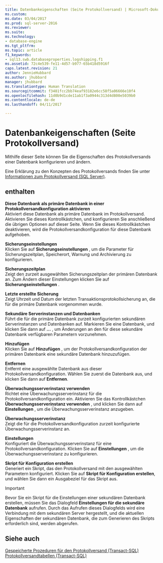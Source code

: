 ```yaml
---
title: Datenbankeigenschaften (Seite Protokollversand) | Microsoft-Dokumentation
ms.custom: 
ms.date: 03/04/2017
ms.prod: sql-server-2016
ms.reviewer: 
ms.suite: 
ms.technology:
- database-engine
ms.tgt_pltfrm: 
ms.topic: article
f1_keywords:
- sql13.swb.databaseproperties.logshipping.f1
ms.assetid: 72c4e539-fe11-4d57-b977-65b418d5916f
caps.latest.revision: 21
author: JennieHubbard
ms.author: jhubbard
manager: jhubbard
ms.translationtype: Human Translation
ms.sourcegitcommit: f3481fcc2bb74eaf93182e6cc58f5a06666e10f4
ms.openlocfilehash: 11d0b9d1cde11ab1f3a0944c313d4d800e5039b0
ms.contentlocale: de-de
ms.lasthandoff: 04/11/2017

---
```

# <a name="database-properties-transaction-log-shipping-page"></a>Datenbankeigenschaften (Seite Protokollversand)
  Mithilfe dieser Seite können Sie die Eigenschaften des Protokollversands einer Datenbank konfigurieren und ändern.  
  
 Eine Erklärung zu den Konzepten des Protokollversands finden Sie unter [Informationen zum Protokollversand &#40;SQL Server&#41;](../../database-engine/log-shipping/about-log-shipping-sql-server.md).  
  
## <a name="options"></a>enthalten  
 **Diese Datenbank als primäre Datenbank in einer Protokollversandkonfiguration aktivieren**  
 Aktiviert diese Datenbank als primäre Datenbank im Protokollversand. Aktivieren Sie dieses Kontrollkästchen, und konfigurieren Sie anschließend die übrigen Optionen auf dieser Seite. Wenn Sie dieses Kontrollkästchen deaktivieren, wird die Protokollversandkonfiguration für diese Datenbank aufgehoben.  
  
 **Sicherungseinstellungen**  
 Klicken Sie auf **Sicherungseinstellungen** , um die Parameter für Sicherungszeitplan, Speicherort, Warnung und Archivierung zu konfigurieren.  
  
 **Sicherungszeitplan**  
 Zeigt den zurzeit ausgewählten Sicherungszeitplan der primären Datenbank an. Zum Ändern dieser Einstellungen klicken Sie auf **Sicherungseinstellungen** .  
  
 **Letzte erstellte Sicherung**  
 Zeigt Uhrzeit und Datum der letzten Transaktionsprotokollsicherung an, die für die primäre Datenbank vorgenommen wurde.  
  
 **Sekundäre Serverinstanzen und Datenbanken**  
 Führt die für die primäre Datenbank zurzeit konfigurierten sekundären Serverinstanzen und Datenbanken auf. Markieren Sie eine Datenbank, und klicken Sie dann auf **...** , um Änderungen an den für diese sekundäre Datenbank verfügbaren Parametern vorzunehmen.  
  
 **Hinzufügen**  
 Klicken Sie auf **Hinzufügen** , um der Protokollversandkonfiguration der primären Datenbank eine sekundäre Datenbank hinzuzufügen.  
  
 **Entfernen**  
 Entfernt eine ausgewählte Datenbank aus dieser Protokollversandkonfiguration. Wählen Sie zuerst die Datenbank aus, und klicken Sie dann auf **Entfernen**.  
  
 **Überwachungsserverinstanz verwenden**  
 Richtet eine Überwachungsserverinstanz für die Protokollversandkonfiguration ein. Aktivieren Sie das Kontrollkästchen **Überwachungsserverinstanz verwenden** , und klicken Sie dann auf **Einstellungen** , um die Überwachungsserverinstanz anzugeben.  
  
 **Überwachungsserverinstanz**  
 Zeigt die für die Protokollversandkonfiguration zurzeit konfigurierte Überwachungsserverinstanz an.  
  
 **Einstellungen**  
 Konfiguriert die Überwachungsserverinstanz für eine Protokollversandkonfiguration. Klicken Sie auf **Einstellungen** , um die Überwachungsserverinstanz zu konfigurieren.  
  
 **Skript für Konfiguration erstellen**  
 Generiert ein Skript, das den Protokollversand mit den ausgewählten Parametern konfiguriert. Klicken Sie auf **Skript für Konfiguration erstellen**, und wählen Sie dann ein Ausgabeziel für das Skript aus.  
  
> [!IMPORTANT]  
>  Bevor Sie ein Skript für die Einstellungen einer sekundären Datenbank erstellen, müssen Sie das Dialogfeld **Einstellungen für die sekundäre Datenbank** aufrufen. Durch das Aufrufen dieses Dialogfelds wird eine Verbindung mit dem sekundären Server hergestellt, und die aktuellen Eigenschaften der sekundären Datenbank, die zum Generieren des Skripts erforderlich sind, werden abgerufen.  
  
## <a name="see-also"></a>Siehe auch  
 [Gespeicherte Prozeduren für den Protokollversand &#40;Transact-SQL&#41;](../../relational-databases/system-stored-procedures/log-shipping-stored-procedures-transact-sql.md)   
 [Protokollversandtabellen &#40;Transact-SQL&#41;](../../relational-databases/system-tables/log-shipping-tables-transact-sql.md)  
  
  
